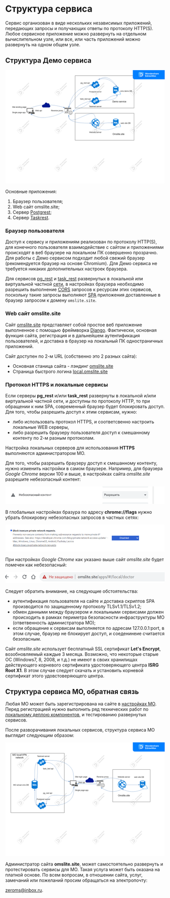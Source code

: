 # Структура сервиса

Сервис организован в виде нескольких независимых приложений, передающих запросы и
получающих ответы по протоколу HTTP(S). Любое сервисное приложение можно развернуть
на отдельном вычислительном узле, или все, или часть приложений можно развернуть на
одном общем узле.

## Структура Демо сервиса

![Демо сервис](./images/omslite_web.png)

Основные приложения:

1. Браузер пользователя;
2. Web сайт omslite.site;
3. Сервер [Postgrest](./pg_rest.md);
4. Сервер [Taskrest](./task_rest.md).

### Браузер пользователя

Доступ к сервису и приложениям реализован по протоколу HTTP(S), для конечного
пользователя взаимодействие с сайтом и приложениями происходят в веб браузере на локальном ПК совершенно прозрачно. Для работы с Демо сервисом подходит любой свежий браузер
(рекомендуется браузер на основе Chromium). Для Демо сервиса не требуется никаких дополнительных настроек браузера.

Для сервисов [pg_rest](./pg_rest.md) и [task_rest](./task_rest.md) развернутых в локальной или виртуальной частной [сети](./local_deploy.md), в настройках браузера необходимо разрешить
выполнение [CORS](https://developer.mozilla.org/ru/docs/Web/HTTP/CORS) запросов к ресурсам
этих сервисов, поскольку такие запросы выполняют [SPA](./spa.md) приложения
доставленные в браузер запросом к домену `omslite.site`.

### Web сайт omslite.site

Сайт [omslite.site](../user/omsite.md) представляет собой простое веб приложение выполненное с помощью фреймворка [Django](https://www.djangoproject.com/).
Фактически, основная функция сайта, регистрация и в дальнейшем аутентификация пользователей,
и доставка в браузер на локальный ПК одностраничных приложений.

Сайт доступен по 2-м URL (собственно это 2 разных сайта):

- Основная станица сайта - лэндинг <a href="https://omslite.site" target=_blank>omslite.site</a>
- Страница быстрого логина <a href="https://local.omslite.site" target=_blank>local.omslite.site</a>

### Протокол HTTPS и локальные сервисы

Если серверы **pg_rest** и/или **task_rest** развернуты в локальной и/или виртуальной
частной сети, и доступны по протоколу HTTP, то при обращении к ним SPA, современный браузер
будет блокировать доступ. Для того, чтобы разрешить доступ к этим сервисам, нужно:

- либо использовать протокол HTTPS, и соответсвенно настроить локальные WEB серверы,
- либо разрешить браузеру пользователя доступ к смешанному контенту по 2-м разным протоколам.

Настройка локальных серверов для использования **HTTPS** выполняются администратором МО.

Для того, чтобы разрешить браузеру доступ к смешанному контенту, нужно изменить настройки
в самом браузере. Например, для браузера _Google Chrome_ версии 100 и выше, в настройках сайта
_omslite.site_ разрешите небезопасный контент:

![Настрока omslie.site](./images/omslite_insecure.png)

В глобальных настройках бразура по адресу **chrome://flags** нужно убрать блокировку
небезопасных запросов в частных сетях:

![Настрока chrome://flags](./images/private_insecure.png)

При настройках _Google Chrome_ как указано выше сайт _omslite.site_ будет помечен как
небезопасный:

![Предупреждение omslie.site](./images/omslite_warning.png)

Следует обратить внимание, на следующие обстоятельства:

- аутентификация пользователя на сайте и доставка скриптов SPA производится по защищенному
протоколу TLSv1.1/TLSv1.2;
- обмен данными между браузером и локальными сервисами должен происходить в рамках
периметра безопасности инфраструктуры МО (ответвенность администратора МО);
- если обращение к сервисам выполняется по адресам 127.0.0.1:port, в этом случае, браузер
не блокирует доступ, и соеденинеие считается безопасным.

Сайт _omslite.site_ использует бесплатный SSL сертификат **Let's Encrypt**, возобновляемый
каждые 3 месяца. Возможно, что некоторые старые ОС (Windows7, 8, 2008, и т.д.) не имеют
в своих хранилищах действующего корневого сертификата удостоверяющего центра
**ISRG Root X1**. В этом случае следует скачать и установить корневой сертификат этого
удовстоверяющего центра.

## Структура сервиса МО, обратная связь

Любая МО может быть зарегистрирована на сайте в [настройках МО](../service/mo_register.md).
Перед регистрацией нужно выполнить ряд технических работ по
[локальному деплою компонентов](./local_deploy.md), и тестированию развернутых сервисов.

После разворачивания локальных сервисов, структура сервиса МО выглядит следующим образом:

![Сервис МО](./images/omslite_local.png)

Администратор сайта **omslite.site**, может самостоятельно развернуть и протестировать
сервисы для МО. Такая услуга может быть оказана на платной основе. По всем вопросам,
в отношении сайта, услуг, замечаний или пожеланий просим обращаться на электропочту:

<a mailto="zeroms@inbox.ru">zeroms@inbox.ru</a>.
